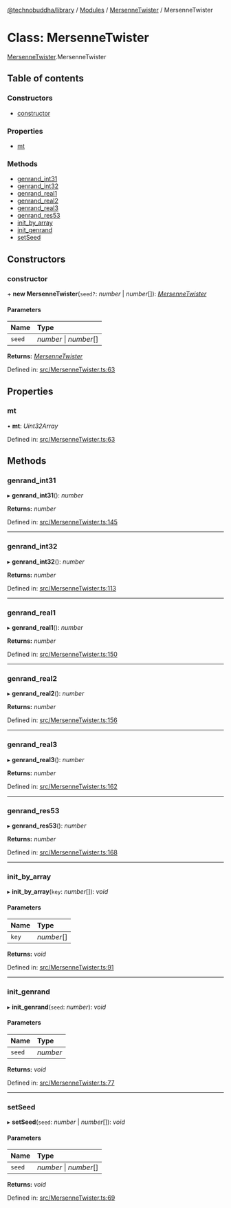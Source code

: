 [@technobuddha/library](../..) / [Modules](../Modules.md) / [MersenneTwister](../modules/mersennetwister.md) / MersenneTwister

# Class: MersenneTwister

[MersenneTwister](../modules/mersennetwister.md).MersenneTwister

## Table of contents

### Constructors

- [constructor](mersennetwister.mersennetwister-1.md#constructor)

### Properties

- [mt](mersennetwister.mersennetwister-1.md#mt)

### Methods

- [genrand\_int31](mersennetwister.mersennetwister-1.md#genrand_int31)
- [genrand\_int32](mersennetwister.mersennetwister-1.md#genrand_int32)
- [genrand\_real1](mersennetwister.mersennetwister-1.md#genrand_real1)
- [genrand\_real2](mersennetwister.mersennetwister-1.md#genrand_real2)
- [genrand\_real3](mersennetwister.mersennetwister-1.md#genrand_real3)
- [genrand\_res53](mersennetwister.mersennetwister-1.md#genrand_res53)
- [init\_by\_array](mersennetwister.mersennetwister-1.md#init_by_array)
- [init\_genrand](mersennetwister.mersennetwister-1.md#init_genrand)
- [setSeed](mersennetwister.mersennetwister-1.md#setseed)

## Constructors

### constructor

\+ **new MersenneTwister**(`seed?`: *number* \| *number*[]): [*MersenneTwister*](mersennetwister.mersennetwister-1.md)

#### Parameters

| Name | Type |
| :------ | :------ |
| `seed` | *number* \| *number*[] |

**Returns:** [*MersenneTwister*](mersennetwister.mersennetwister-1.md)

Defined in: [src/MersenneTwister.ts:63](../../src/MersenneTwister.ts#L63)

## Properties

### mt

• **mt**: *Uint32Array*

Defined in: [src/MersenneTwister.ts:63](../../src/MersenneTwister.ts#L63)

## Methods

### genrand\_int31

▸ **genrand_int31**(): *number*

**Returns:** *number*

Defined in: [src/MersenneTwister.ts:145](../../src/MersenneTwister.ts#L145)

___

### genrand\_int32

▸ **genrand_int32**(): *number*

**Returns:** *number*

Defined in: [src/MersenneTwister.ts:113](../../src/MersenneTwister.ts#L113)

___

### genrand\_real1

▸ **genrand_real1**(): *number*

**Returns:** *number*

Defined in: [src/MersenneTwister.ts:150](../../src/MersenneTwister.ts#L150)

___

### genrand\_real2

▸ **genrand_real2**(): *number*

**Returns:** *number*

Defined in: [src/MersenneTwister.ts:156](../../src/MersenneTwister.ts#L156)

___

### genrand\_real3

▸ **genrand_real3**(): *number*

**Returns:** *number*

Defined in: [src/MersenneTwister.ts:162](../../src/MersenneTwister.ts#L162)

___

### genrand\_res53

▸ **genrand_res53**(): *number*

**Returns:** *number*

Defined in: [src/MersenneTwister.ts:168](../../src/MersenneTwister.ts#L168)

___

### init\_by\_array

▸ **init_by_array**(`key`: *number*[]): *void*

#### Parameters

| Name | Type |
| :------ | :------ |
| `key` | *number*[] |

**Returns:** *void*

Defined in: [src/MersenneTwister.ts:91](../../src/MersenneTwister.ts#L91)

___

### init\_genrand

▸ **init_genrand**(`seed`: *number*): *void*

#### Parameters

| Name | Type |
| :------ | :------ |
| `seed` | *number* |

**Returns:** *void*

Defined in: [src/MersenneTwister.ts:77](../../src/MersenneTwister.ts#L77)

___

### setSeed

▸ **setSeed**(`seed`: *number* \| *number*[]): *void*

#### Parameters

| Name | Type |
| :------ | :------ |
| `seed` | *number* \| *number*[] |

**Returns:** *void*

Defined in: [src/MersenneTwister.ts:69](../../src/MersenneTwister.ts#L69)
